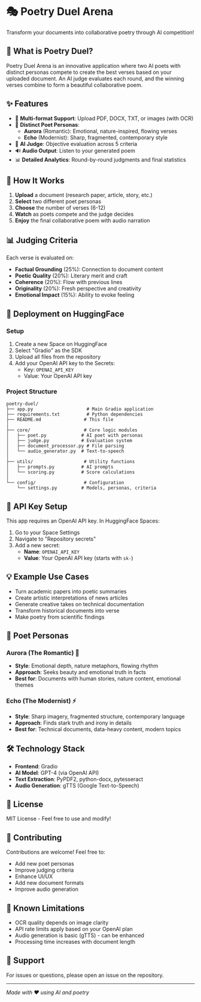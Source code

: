# 🎭 Poetry Duel Arena

Transform your documents into collaborative poetry through AI competition!

## 🌟 What is Poetry Duel?

Poetry Duel Arena is an innovative application where two AI poets with distinct personas compete to create the best verses based on your uploaded document. An AI judge evaluates each round, and the winning verses combine to form a beautiful collaborative poem.

## ✨ Features

- 📄 **Multi-format Support**: Upload PDF, DOCX, TXT, or images (with OCR)
- 🎨 **Distinct Poet Personas**: 
  - **Aurora** (Romantic): Emotional, nature-inspired, flowing verses
  - **Echo** (Modernist): Sharp, fragmented, contemporary style
- 🎯 **AI Judge**: Objective evaluation across 5 criteria
- 🔊 **Audio Output**: Listen to your generated poem
- 📊 **Detailed Analytics**: Round-by-round judgments and final statistics

## 🎯 How It Works

1. **Upload** a document (research paper, article, story, etc.)
2. **Select** two different poet personas
3. **Choose** the number of verses (6-12)
4. **Watch** as poets compete and the judge decides
5. **Enjoy** the final collaborative poem with audio narration

## 📊 Judging Criteria

Each verse is evaluated on:
- **Factual Grounding** (25%): Connection to document content
- **Poetic Quality** (20%): Literary merit and craft
- **Coherence** (20%): Flow with previous lines
- **Originality** (20%): Fresh perspective and creativity
- **Emotional Impact** (15%): Ability to evoke feeling

## 🚀 Deployment on HuggingFace

### Setup

1. Create a new Space on HuggingFace
2. Select "Gradio" as the SDK
3. Upload all files from the repository
4. Add your OpenAI API key to the Secrets:
   - Key: `OPENAI_API_KEY`
   - Value: Your OpenAI API key

### Project Structure

```
poetry-duel/
├── app.py                    # Main Gradio application
├── requirements.txt          # Python dependencies
├── README.md                # This file
│
├── core/                    # Core logic modules
│   ├── poet.py             # AI poet with personas
│   ├── judge.py            # Evaluation system
│   ├── document_processor.py # File parsing
│   └── audio_generator.py  # Text-to-speech
│
├── utils/                   # Utility functions
│   ├── prompts.py          # AI prompts
│   └── scoring.py          # Score calculations
│
└── config/                  # Configuration
    └── settings.py         # Models, personas, criteria
```

## 🔑 API Key Setup

This app requires an OpenAI API key. In HuggingFace Spaces:

1. Go to your Space Settings
2. Navigate to "Repository secrets"
3. Add a new secret:
   - **Name**: `OPENAI_API_KEY`
   - **Value**: Your OpenAI API key (starts with `sk-`)

## 💡 Example Use Cases

- Turn academic papers into poetic summaries
- Create artistic interpretations of news articles
- Generate creative takes on technical documentation
- Transform historical documents into verse
- Make poetry from scientific findings

## 🎨 Poet Personas

### Aurora (The Romantic) 🌹
- **Style**: Emotional depth, nature metaphors, flowing rhythm
- **Approach**: Seeks beauty and emotional truth in facts
- **Best for**: Documents with human stories, nature content, emotional themes

### Echo (The Modernist) ⚡
- **Style**: Sharp imagery, fragmented structure, contemporary language
- **Approach**: Finds stark truth and irony in details
- **Best for**: Technical documents, data-heavy content, modern topics

## 🛠️ Technology Stack

- **Frontend**: Gradio
- **AI Model**: GPT-4 (via OpenAI API)
- **Text Extraction**: PyPDF2, python-docx, pytesseract
- **Audio Generation**: gTTS (Google Text-to-Speech)

## 📝 License

MIT License - Feel free to use and modify!

## 🤝 Contributing

Contributions are welcome! Feel free to:
- Add new poet personas
- Improve judging criteria
- Enhance UI/UX
- Add new document formats
- Improve audio generation

## 🐛 Known Limitations

- OCR quality depends on image clarity
- API rate limits apply based on your OpenAI plan
- Audio generation is basic (gTTS) - can be enhanced
- Processing time increases with document length

## 📧 Support

For issues or questions, please open an issue on the repository.

---

*Made with ❤️ using AI and poetry*